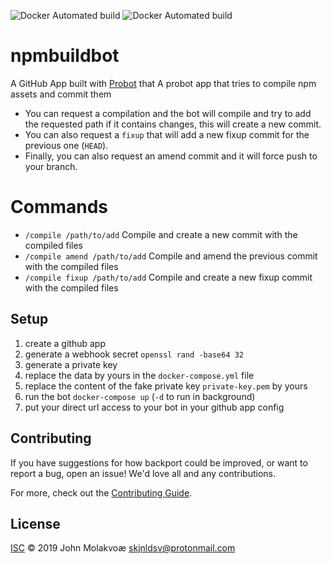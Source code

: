 ![Docker Automated build](https://img.shields.io/docker/cloud/automated/skjnldsv/npmbuildbot.svg?style=flat-square&logo=docker)
![Docker Automated build](https://img.shields.io/docker/cloud/build/skjnldsv/npmbuildbot.svg?style=flat-square&logo=docker)

# npmbuildbot

A GitHub App built with [Probot](https://github.com/probot/probot) that A probot app that tries to compile npm assets and commit them
- You can request a compilation and the bot will compile and try to add the requested path if it contains changes, this will create a new commit.
- You can also request a `fixup` that will add a new fixup commit for the previous one (`HEAD`). 
- Finally, you can also request an amend commit and it will force push to your branch.

# Commands
- `/compile /path/to/add` Compile and create a new commit with the compiled files
- `/compile amend /path/to/add` Compile and amend the previous commit with the compiled files
- `/compile fixup /path/to/add` Compile and create a new fixup commit with the compiled files

## Setup

1. create a github app
2. generate a webhook secret `openssl rand -base64 32`
3. generate a private key
4. replace the data by yours in the `docker-compose.yml` file
5. replace the content of the fake private key `private-key.pem` by yours
6. run the bot `docker-compose up` (`-d` to run in background)
7. put your direct url access to your bot in your github app config

## Contributing

If you have suggestions for how backport could be improved, or want to report a bug, open an issue! We'd love all and any contributions.

For more, check out the [Contributing Guide](CONTRIBUTING.md).

## License

[ISC](LICENSE) © 2019 John Molakvoæ <skjnldsv@protonmail.com>
